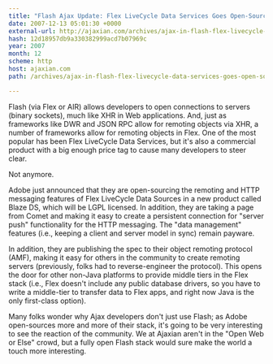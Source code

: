 ```yaml
---
title: "Flash Ajax Update: Flex LiveCycle Data Services Goes Open-Source"
date: 2007-12-13 05:01:30 +0000
external-url: http://ajaxian.com/archives/ajax-in-flash-flex-livecycle-data-services-goes-open-source
hash: 12d18957db9a330382999acd7b07969c
year: 2007
month: 12
scheme: http
host: ajaxian.com
path: /archives/ajax-in-flash-flex-livecycle-data-services-goes-open-source

---
```


Flash (via Flex or AIR) allows developers to open connections to servers (binary sockets), much like XHR in Web applications. And, just as frameworks like DWR and JSON RPC allow for remoting objects via XHR, a number of frameworks allow for remoting objects in Flex. One of the most popular has been Flex LiveCycle Data Services, but it's also a commercial product with a big enough price tag to cause many developers to steer clear.

Not anymore.

Adobe just announced that they are open-sourcing the remoting and HTTP messaging features of Flex LiveCycle Data Sources in a new product called Blaze DS, which will be LGPL licensed. In addition, they are taking a page from Comet and making it easy to create a persistent connection for "server push" functionality for the HTTP messaging. The "data management" features (i.e., keeping a client and server model in sync) remain payware.

In addition, they are publishing the spec to their object remoting protocol (AMF), making it easy for others in the community to create remoting servers (previously, folks had to reverse-engineer the protocol). This opens the door for other non-Java platforms to provide middle tiers in the Flex stack (i.e., Flex doesn't include any public database drivers, so you have to write a middle-tier to transfer data to Flex apps, and right now Java is the only first-class option).

Many folks wonder why Ajax developers don't just use Flash; as Adobe open-sources more and more of their stack, it's going to be very interesting to see the reaction of the community. We at Ajaxian aren't in the "Open Web or Else" crowd, but a fully open Flash stack would sure make the world a touch more interesting.
